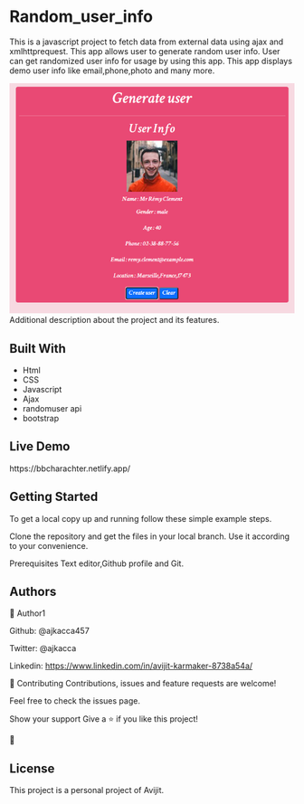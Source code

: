 # Random_user_info

This is a javascript project to fetch data from external data using ajax and xmlhttprequest. This app allows user to generate random user info. User can get randomized user info for usage by using this app. This app displays demo user info like email,phone,photo and many more.  

<img src="picture1.PNG" alt="projectimg">

</h1>Additional description about the project and its features.</h1>

<h2>Built With</h2>

- Html
- CSS
- Javascript
- Ajax
- randomuser api
- bootstrap

<h2>Live Demo</h2>
https://bbcharachter.netlify.app/

<h2>Getting Started</h2>
To get a local copy up and running follow these simple example steps.

Clone the repository and get the files in your local branch. Use it according
to your convenience.

Prerequisites
Text editor,Github profile and Git.

<h2>Authors</h2>

👤 Author1

Github: @ajkacca457

Twitter: @ajkacca

Linkedin: https://www.linkedin.com/in/avijit-karmaker-8738a54a/



🤝 Contributing
Contributions, issues and feature requests are welcome!

Feel free to check the issues page.

Show your support
Give a ⭐️ if you like this project!

📝 <h2>License</h2>
This project is a personal project of Avijit.
